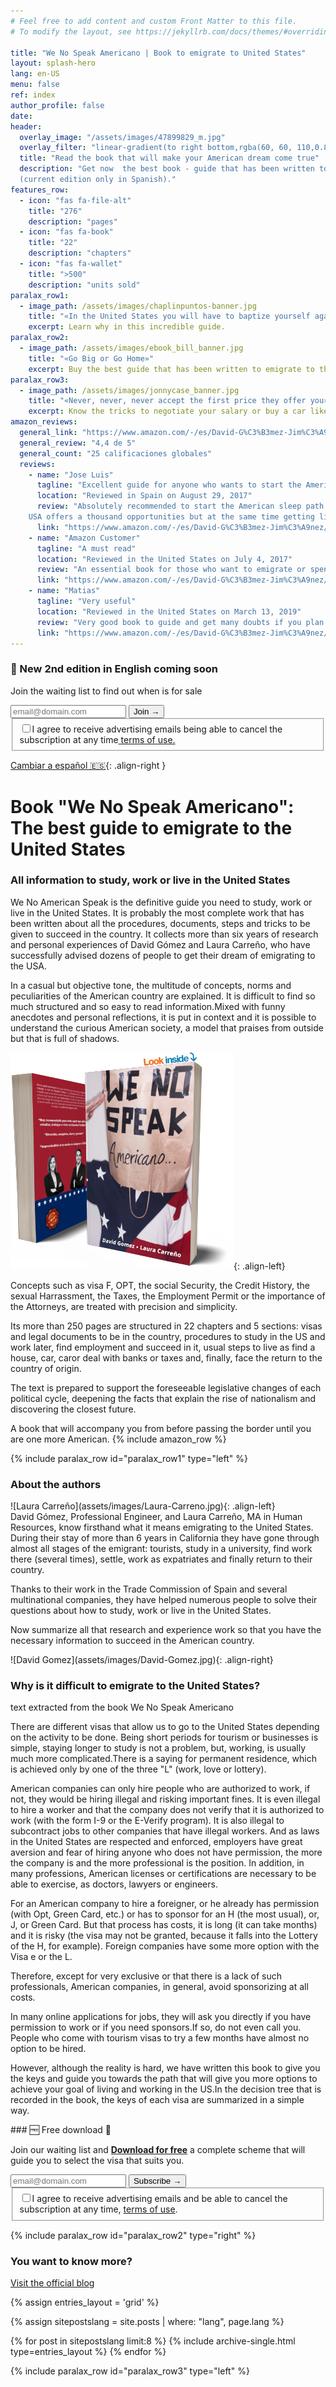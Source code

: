 ```yaml
---
# Feel free to add content and custom Front Matter to this file.
# To modify the layout, see https://jekyllrb.com/docs/themes/#overriding-theme-defaults

title: "We No Speak Americano | Book to emigrate to United States"
layout: splash-hero
lang: en-US
menu: false
ref: index
author_profile: false
date:
header:
  overlay_image: "/assets/images/47899829_m.jpg"
  overlay_filter: "linear-gradient(to right bottom,rgba(60, 60, 110,0.8), rgba(178, 34, 52, 0.5))"
  title: "Read the book that will make your American dream come true"
  description: "Get now  the best book - guide that has been written to study, work or live in the United States.<br>
  (current edition only in Spanish)."
features_row:
  - icon: "fas fa-file-alt"
    title: "276"
    description: "pages"
  - icon: "fas fa-book"
    title: "22"
    description: "chapters"
  - icon: "fas fa-wallet"
    title: ">500"
    description: "units sold"
paralax_row1:
  - image_path: /assets/images/chaplinpuntos-banner.jpg
    title: "«In the United States you will have to baptize yourself again»"
    excerpt: Learn why in this incredible guide.
paralax_row2:
  - image_path: /assets/images/ebook_bill_banner.jpg
    title: "«Go Big or Go Home»"
    excerpt: Buy the best guide that has been written to emigrate to the United States.
paralax_row3:
  - image_path: /assets/images/jonnycase_banner.jpg
    title: "«Never, never, never accept the first price they offer you»"
    excerpt: Know the tricks to negotiate your salary or buy a car like a local.
amazon_reviews:
  general_link: "https://www.amazon.com/-/es/David-G%C3%B3mez-Jim%C3%A9nez/dp/154535667X/#reviewsMedley"
  general_review: "4,4 de 5"
  general_count: "25 calificaciones globales"
  reviews:
    - name: "Jose Luis"
      tagline: "Excellent guide for anyone who wants to start the American adventure!!!"
      location: "Reviewed in Spain on August 29, 2017"
      review: "Absolutely recommended to start the American sleep path.
    USA offers a thousand opportunities but at the same time getting living there normally, it is complicated, so with this guide the road will undoubtedly be easier."
      link: "https://www.amazon.com/-/es/David-G%C3%B3mez-Jim%C3%A9nez/dp/154535667X/#customer_review_foreign-R1MQVGB9VS66PA" 
    - name: "Amazon Customer"
      tagline: "A must read"
      location: "Reviewed in the United States on July 4, 2017"
      review: "An essential book for those who want to emigrate or spend time in their lives in the United States, studying or working. After three years living in the United States, We No Speak Americano continues to clarify doubts that always arise when you want to change visa."
      link: "https://www.amazon.com/-/es/David-G%C3%B3mez-Jim%C3%A9nez/dp/154535667X/#customer_review-ROK0A1M6PTUYE" 
    - name: "Matias"
      tagline: "Very useful"
      location: "Reviewed in the United States on March 13, 2019"
      review: "Very good book to guide and get many doubts if you plan to emigrate to the US, totally recommended."
      link: "https://www.amazon.com/-/es/David-G%C3%B3mez-Jim%C3%A9nez/dp/154535667X/#customer_review-R2704FO34DXB1N" 
---
```


<div class="fixed-notice fixed-notice_top">
  <div class="fixed-notice__column">
    <h3>🎉 New 2nd edition in English<span class="d-none"> coming</span> soon</h3>
    <p>Join the waiting list to find out when is for sale</p>
  </div>
  <div class="fixed-notice__column">
  <!-- Begin Mailchimp Signup Form -->
    <div id="mc_embed_signup">
        <form action="{{ site.subscriptions.waiting_ENG }}" method="post" id="mc-embedded-subscribe-form" name="mc-embedded-subscribe-form" class="validate" target="_self">
            <div hidden="true"><input type="hidden" name="tags" value="6818053"></div>
            <div id="mc_embed_signup_scroll">
                <div class="mc-field-group input-group">
	                <input type="email" value="" name="EMAIL" class="required email form-control" id="mce-EMAIL" required placeholder="email@domain.com">
	                <span id="mce-EMAIL-HELPERTEXT" class="helper_text"></span>
                     <input type="submit" value="Join →" name="subscribe" id="mc-embedded-subscribe" class="button btn">
                </div>
            <div id="mergeRow-gdpr" class="mergeRow gdpr-mergeRow content__gdprBlock mc-field-group">
                <div class="content__gdpr">
                    <fieldset class="mc_fieldset gdprRequired mc-field-group" name="interestgroup_field">
		            <label class="checkbox subfield" for="gdpr_66753"><input type="checkbox" id="gdpr_66753" name="gdpr[66753]" value="Y" class="av-checkbox" required><span>I agree to receive advertising emails<span class="d-none"> being able to cancel the subscription at any time</span><a target="_blank" class="color-white" href="https://www.sendinblue.com/legal/termsofuse/"> terms of use.</a></span> </label>
                    </fieldset>
                </div>
            </div>
            <div id="mce-responses" class="clear foot">
                <div class="response" id="mce-error-response" style="display:none"></div>
                <div class="response" id="mce-success-response" style="display:none"></div>
            </div>    <!-- real people should not fill this in and expect good things - do not remove this or risk form bot signups-->
            <div style="position: absolute; left: -5000px;" aria-hidden="true">
                <input type="text" name="b_93c113af725dcda60bf8d1639_662ffeb9d8" tabindex="-1" value="">
            </div>
            </div>
        </form>
    </div>
    <!--End mc_embed_signup-->
  </div>
</div>

[Cambiar a español 🇪🇸](/es/){: .align-right }

# Book "We No Speak Americano": The best guide to emigrate to the United States

### All information to study, work or live in the United States

We No American Speak is the definitive guide you need to study, work or live in the United States. It is probably the most complete work that has been written about all the procedures, documents, steps and tricks to be given to succeed in the country. It collects more than six years of research and personal experiences of David Gómez and Laura Carreño, who have successfully advised dozens of people to get their dream of emigrating to the USA.

In a casual but objective tone, the multitude of concepts, norms and peculiarities of the American country are explained. It is difficult to find so much structured and so easy to read information.Mixed with funny anecdotes and personal reflections, it is put in context and it is possible to understand the curious American society, a model that praises from outside but that is full of shadows.

![Buy We No Speak Americano book in Amazon](/assets/images/we-no-speak-americano-book.jpg){: .align-left}

Concepts such as visa F, OPT, the social Security, the Credit History, the sexual Harrassment, the Taxes, the Employment Permit or the importance of the Attorneys, are treated with precision and simplicity.

Its more than 250 pages are structured in 22 chapters and 5 sections: visas and legal documents to be in the country, procedures to study in the US and work later, find employment and succeed in it, usual steps to live as find a house, car, caror deal with banks or taxes and, finally, face the return to the country of origin.

The text is prepared to support the foreseeable legislative changes of each political cycle, deepening the facts that explain the rise of nationalism and discovering the closest future.

A book that will accompany you from before passing the border until you are one more American.
{% include amazon_row %}

{% include paralax_row id="paralax_row1" type="left" %}

<div class="author-card" markdown="1">

### About the authors

<div class="author-row" markdown="1">

<div class="author_photo" markdown="1">
![Laura Carreño](assets/images/Laura-Carreno.jpg){: .align-left}
</div>
<div  class="author_text" markdown="1">
David Gómez, Professional Engineer, and Laura Carreño, MA in Human Resources, know firsthand what it means emigrating to the United States. During their stay of more than 6 years in California they have gone through almost all stages of the emigrant: tourists, study in a university, find work there (several times), settle, work as expatriates and finally return to their country.

Thanks to their work in the Trade Commission of Spain and several multinational companies, they have helped numerous people to solve their questions about how to study, work or live in the United States.

Now summarize all that research and experience work so that you have the necessary information to succeed in the American country.

</div>
<div class="author_photo" markdown="1">
![David Gomez](assets/images/David-Gomez.jpg){: .align-right} 
</div>
</div>
</div>

### Why is it difficult to emigrate to the United States?

text extracted from the book We No Speak Americano

There are different visas that allow us to go to the United States depending on the activity to be done. Being short periods for tourism or businesses is simple, staying longer to study is not a problem, but, working, is usually much more complicated.There is a saying for permanent residence, which is achieved only by one of the three "L" (work, love or lottery).

American companies can only hire people who are authorized to work, if not, they would be hiring illegal and risking important fines. It is even illegal to hire a worker and that the company does not verify that it is authorized to work (with the form I-9 or the E-Verify program). It is also illegal to subcontract jobs to other companies that have illegal workers. And as laws in the United States are respected and enforced, employers have great aversion and fear of hiring anyone who does not have permission, the more the company is and the more professional is the position. In addition, in many professions, American licenses or certifications are necessary to be able to exercise, as doctors, lawyers or engineers.

For an American company to hire a foreigner, or he already has permission (with Opt, Green Card, etc.) or has to sponsor for an H (the most usual), or, J, or Green Card. But that process has costs, it is long (it can take months) and it is risky (the visa may not be granted, because it falls into the Lottery of the H, for example). Foreign companies have some more option with the Visa e or the L.

Therefore, except for very exclusive or that there is a lack of such professionals, American companies, in general, avoid sponsorizing at all costs.

In many online applications for jobs, they will ask you directly if you have permission to work or if you need sponsors.If so, do not even call you. People who come with tourism visas to try a few months have almost no option to be hired.

However, although the reality is hard, we have written this book to give you the keys and guide you towards the path that will give you more options to achieve your goal of living and working in the US.In the decision tree that is recorded in the book, the keys of each visa are summarized in a simple way.

<div class="fixed-notice">
  <div class="fixed-notice__column" markdown="1">
### 🆓 Free download 🎊

Join our waiting list and <ins>**Download for free**</ins> a complete scheme that will guide you to select the visa that suits you.

  </div>
  <div class="fixed-notice__column">
  <!-- Begin Sendinblue Signup Form -->
    <div id="mc_embed_signup">
        <form action="{{ site.subscriptions.waiting_ENG }}" method="post" id="mc-embedded-subscribe-form" name="mc-embedded-subscribe-form" class="validate" target="_self">
            <div id="mc_embed_signup_scroll">
                <div class="mc-field-group input-group">
	                <input type="email" value="" name="EMAIL" class="required email form-control" id="mce-EMAIL" required placeholder="email@domain.com">
	                <span id="mce-EMAIL-HELPERTEXT" class="helper_text"></span>
                     <input type="submit" value="Subscribe →" name="subscribe" id="mc-embedded-subscribe" class="button btn">
                </div>
            <div id="mergeRow-gdpr" class="mergeRow gdpr-mergeRow content__gdprBlock mc-field-group">
                <div class="content__gdpr">
                    <fieldset class="mc_fieldset gdprRequired mc-field-group" name="interestgroup_field">
		            <label class="checkbox subfield" for="gdpr_66753"><input type="checkbox" id="gdpr_66753" name="gdpr[66753]" value="Y" class="av-checkbox" required><span>I agree to receive advertising emails and be able to cancel the subscription at any time, <a target="_blank" class="color-white" href="https://www.sendinblue.com/legal/termsofuse/">terms of use</a>.</span> </label>
                    </fieldset>
                </div>
            </div>
            <div id="mce-responses" class="clear foot">
                <div class="response" id="mce-error-response" style="display:none"></div>
                <div class="response" id="mce-success-response" style="display:none"></div>
            </div>    <!-- real people should not fill this in and expect good things - do not remove this or risk form bot signups-->
            <div style="position: absolute; left: -5000px;" aria-hidden="true">
                <input type="text" name="b_93c113af725dcda60bf8d1639_662ffeb9d8" tabindex="-1" value="">
            </div>
            </div>
        </form>
    </div>
    <!--End mc_embed_signup-->
  </div>
</div>

{% include paralax_row id="paralax_row2" type="right" %}

### You want to know more?

[Visit the official blog](/wenospeakamericano/blog/)

{% assign entries_layout = 'grid' %}

{% assign sitepostslang = site.posts | where: "lang", page.lang %}

<div class="entries-{{ entries_layout }}">
  {% for post in sitepostslang  limit:8 %}
    {% include archive-single.html type=entries_layout %}
  {% endfor %}
</div>

{% include paralax_row id="paralax_row3" type="left" %}

<script type="text/javascript">
    document.addEventListener('DOMContentLoaded', function () {
        var userLang = navigator.language || navigator.userLanguage;
        console.log("userLang: ",userLang)
        if ((userLang.slice(0,2) == "es")) {
            window.location.href = "/es/"
        }
    }, false);
</script>
